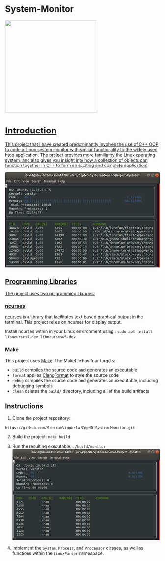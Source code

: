 # System-Monitor

<a href="System Monitor" target="_blank">
<img src="https://user-images.githubusercontent.com/86887626/134106616-d0f8c64e-f210-4efe-bc6d-8fbbf207f947.png"  width="300" height="300"/>

# Introduction

This project that I have created  predominantly involves the use of C++ OOP to code a Linux system monitor with similar functionality to the widely
used htop application. The project provides more familiarity the Linux operating system, and also gives you insight into how a collection of objects can function together in C++ to form an exciting and complete application!

![System Monitor](images/monitor.png)

## Programming Libraries

The project uses two programming libraries:

### ncurses

[ncurses](https://www.gnu.org/software/ncurses/) is a library that facilitates text-based graphical output in the terminal. This project relies on ncurses for display output.

Install ncurses within in your Linux environment using : `sudo apt install libncurses5-dev libncursesw5-dev`

### Make

This project uses [Make](https://www.gnu.org/software/make/). The Makefile has four targets:

- `build` compiles the source code and generates an executable
- `format` applies [ClangFormat](https://clang.llvm.org/docs/ClangFormat.html) to style the source code
- `debug` compiles the source code and generates an executable, including debugging symbols
- `clean` deletes the `build/` directory, including all of the build artifacts

## Instructions

1. Clone the project repository:

```
https://github.com/SreeramVipparla/CppND-System-Monitor.git
```

2. Build the project: `make build`

3. Run the resulting executable: `./build/monitor`
   ![Starting System Monitor](images/starting_monitor.png)

4. Implement the `System`, `Process`, and `Processor` classes, as well as functions within the `LinuxParser` namespace.
